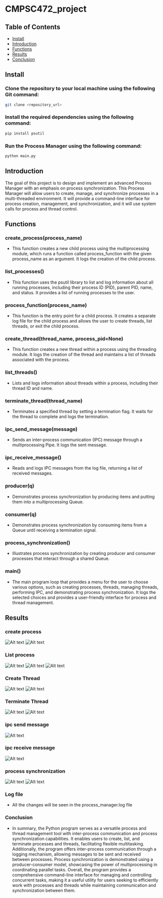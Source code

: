 ﻿# CMPSC472_project

## Table of Contents
- [Install](#install)
- [Introduction](#introduction)
- [Functions](#functions)
- [Results](#results)
- [Conclusion](#Conclusion)

## Install

### Clone the repository to your local machine using the following Git command:
```bash 
git clone <repository_url> 
```

### Install the required dependencies using the following command:
```bash 
pip install psutil 
```

### Run the Process Manager using the following command:
```bash 
python main.py
```

## Introduction
The goal of this project is to design and implement an advanced Process Manager with an emphasis on process synchronization. This Process Manager will allow users to create, manage, and synchronize processes in a multi-threaded environment. It will provide a command-line interface for process creation, management, and synchronization, and it will use system calls for process and thread control.

## Functions

### create_process(process_name)
-  This function creates a new child process using the multiprocessing module, which runs a function called process_function with the given process_name as an argument. It logs the creation of the child process.

### list_processes()
- This function uses the psutil library to list and log information about all running processes, including their process ID (PID), parent PID, name, and status. It provides a list of running processes to the user.

### process_function(process_name)
- This function is the entry point for a child process. It creates a separate log file for the child process and allows the user to create threads, list threads, or exit the child process.

### create_thread(thread_name, process_pid=None)
- This function creates a new thread within a process using the threading module. It logs the creation of the thread and maintains a list of threads associated with the process.

### list_threads()
- Lists and logs information about threads within a process, including their thread ID and name.

### terminate_thread(thread_name)
- Terminates a specified thread by setting a termination flag. It waits for the thread to complete and logs the termination.

### ipc_send_message(message)
- Sends an inter-process communication (IPC) message through a multiprocessing Pipe. It logs the sent message.

### ipc_receive_message()
- Reads and logs IPC messages from the log file, returning a list of received messages.

### producer(q)
- Demonstrates process synchronization by producing items and putting them into a multiprocessing Queue.

### consumer(q)
- Demonstrates process synchronization by consuming items from a Queue until receiving a termination signal.

### process_synchronization()
- Illustrates process synchronization by creating producer and consumer processes that interact through a shared Queue.

### main()
- The main program loop that provides a menu for the user to choose various options, such as creating processes, threads, managing threads, performing IPC, and demonstrating process synchronization. It logs the selected choices and provides a user-friendly interface for process and thread management.

## Results
### create process

![Alt text](Results/ss0.png)
![Alt text](Results/ss1.png)

### List process

![Alt text](Results/ss2.png)
![Alt text](Results/ss3.png)
![Alt text](Results/ss4.png)

### Create Thread

![Alt text](Results/ss5.png)
![Alt text](Results/ss7.png)

### Terminate Thread

![Alt text](Results/ss6.png)
![Alt text](Results/ss7.png)

### ipc send message

![Alt text](Results/ss8.png)

### ipc receive message

![Alt text](Results/ss9.png)

### process synchronization

![Alt text](Results/ss10.png)
![Alt text](Results/ss11.png)


### Log file
- All the changes will be seen in the process_manager.log file

### Conclusion
- In summary, the Python program serves as a versatile process and thread management tool with inter-process communication and process synchronization capabilities. It enables users to create, list, and terminate processes and threads, facilitating flexible multitasking. Additionally, the program offers inter-process communication through a logging mechanism, allowing messages to be sent and received between processes. Process synchronization is demonstrated using a producer-consumer model, showcasing the power of multiprocessing in coordinating parallel tasks. Overall, the program provides a comprehensive command-line interface for managing and controlling concurrent tasks, making it a useful utility for users seeking to efficiently work with processes and threads while maintaining communication and synchronization between them.
